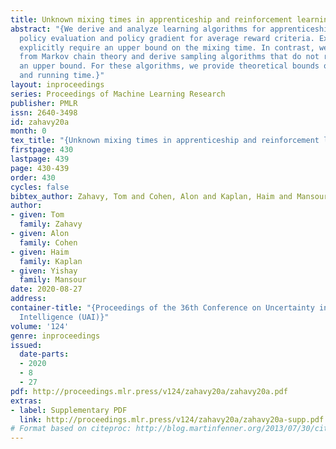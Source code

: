 ```yaml
---
title: Unknown mixing times in apprenticeship and reinforcement learning
abstract: "{We derive and analyze learning algorithms for apprenticeship learning,
  policy evaluation and policy gradient for average reward criteria. Existing algorithms
  explicitly require an upper bound on the mixing time. In contrast, we build on ideas
  from Markov chain theory and derive sampling algorithms that do not require such
  an upper bound. For these algorithms, we provide theoretical bounds on their sample-complexity
  and running time.}"
layout: inproceedings
series: Proceedings of Machine Learning Research
publisher: PMLR
issn: 2640-3498
id: zahavy20a
month: 0
tex_title: "{Unknown mixing times in apprenticeship and reinforcement learning}"
firstpage: 430
lastpage: 439
page: 430-439
order: 430
cycles: false
bibtex_author: Zahavy, Tom and Cohen, Alon and Kaplan, Haim and Mansour, Yishay
author:
- given: Tom
  family: Zahavy
- given: Alon
  family: Cohen
- given: Haim
  family: Kaplan
- given: Yishay
  family: Mansour
date: 2020-08-27
address: 
container-title: "{Proceedings of the 36th Conference on Uncertainty in Artificial
  Intelligence (UAI)}"
volume: '124'
genre: inproceedings
issued:
  date-parts:
  - 2020
  - 8
  - 27
pdf: http://proceedings.mlr.press/v124/zahavy20a/zahavy20a.pdf
extras:
- label: Supplementary PDF
  link: http://proceedings.mlr.press/v124/zahavy20a/zahavy20a-supp.pdf
# Format based on citeproc: http://blog.martinfenner.org/2013/07/30/citeproc-yaml-for-bibliographies/
---
```

